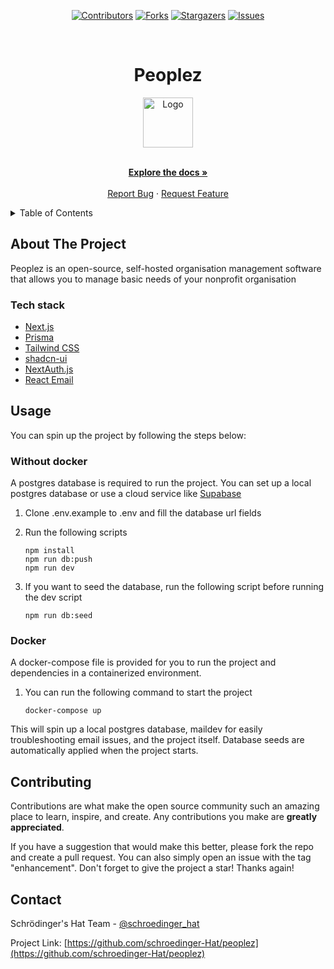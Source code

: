 <div align='center'>

[![Contributors][contributors-shield]][contributors-url]
[![Forks][forks-shield]][forks-url]
[![Stargazers][stars-shield]][stars-url]
[![Issues][issues-shield]][issues-url]

</div>

<!-- PROJECT LOGO -->
<br />
<div align="center">
  <h1>Peoplez</h1>

  <a href="https://github.com/schroedinger-Hat/peoplez">
    <img src="public/sh.png" alt="Logo" width="80" height="80">
  </a>

  <p align="center">
    <br />
    <a href="https://github.com/schroedinger-Hat/peoplez/blob/main/README.md"><strong>Explore the docs »</strong></a>
    <br />
    <br />
    <a href="https://github.com/schroedinger-Hat/Template/issues">Report Bug</a>
    ·
    <a href="https://github.com/schroedinger-Hat/Template/issues">Request Feature</a>
  </p>
</div>

<!-- TABLE OF CONTENTS -->
<details>
  <summary>Table of Contents</summary>
  <ol>
    <li>
      <a href="#about-the-project">About The Project</a>
      <ul>
        <li><a href="#tech-stack">Built With</a></li>
      </ul>
    </li>
    <li><a href="#usage">Usage</a></li>
    <li><a href="#contributing">Contributing</a></li>
    <li><a href="#contact">Contact</a></li>
  </ol>
</details>

<!-- ABOUT THE PROJECT -->

## About The Project

Peoplez is an open-source, self-hosted organisation management software that allows you to manage basic needs of your nonprofit organisation

### Tech stack

- [Next.js](https://nextjs.org)
- [Prisma](https://prisma.io)
- [Tailwind CSS](https://tailwindcss.com)
- [shadcn-ui](https://ui.shadcn.com/)
- [NextAuth.js](https://next-auth.js.org)
- [React Email](https://react.email/)

## Usage

<!-- CONTRIBUTING -->
You can spin up the project by following the steps below:

### Without docker
A postgres database is required to run the project.
You can set up a local postgres database or use a cloud service like [Supabase](https://supabase.io/)

1. Clone .env.example to .env and fill the database url fields

2. Run the following scripts

       npm install
       npm run db:push
       npm run dev

3. If you want to seed the database, run the following script before running the dev script

       npm run db:seed

### Docker
A docker-compose file is provided for you to run the project and dependencies in a containerized environment.

1. You can run the following command to start the project

       docker-compose up

This will spin up a local postgres database, maildev for easily troubleshooting email issues, and the project itself.
Database seeds are automatically applied when the project starts.


## Contributing

Contributions are what make the open source community such an amazing place to learn, inspire, and create. Any contributions you make are **greatly appreciated**.

If you have a suggestion that would make this better, please fork the repo and create a pull request. You can also simply open an issue with the tag "enhancement".
Don't forget to give the project a star! Thanks again!

<!-- CONTACT -->

## Contact

Schrödinger's Hat Team - [@schroedinger_hat](mailto:social@schroedinger-hat.org)

Project Link: [https://github.com/schroedinger-Hat/peoplez](https://github.com/schroedinger-Hat/peoplez)

<!-- MARKDOWN LINKS & IMAGES -->
<!-- https://www.markdownguide.org/basic-syntax/#reference-style-links -->

[contributors-shield]: https://img.shields.io/github/contributors/schroedinger-Hat/peoplez.svg?style=for-the-badge
[contributors-url]: https://github.com/schroedinger-Hat/peoplez/graphs/contributors
[forks-shield]: https://img.shields.io/github/forks/schroedinger-Hat/peoplez.svg?style=for-the-badge
[forks-url]: https://github.com/schroedinger-Hat/peoplez/network/members
[stars-shield]: https://img.shields.io/github/stars/schroedinger-Hat/peoplez?style=for-the-badge
[stars-url]: https://github.com/schroedinger-Hat/peoplez/stargazers
[issues-shield]: https://img.shields.io/github/issues/schroedinger-Hat/peoplez.svg?style=for-the-badge
[issues-url]: https://github.com/schroedinger-Hat/peoplez/issues

